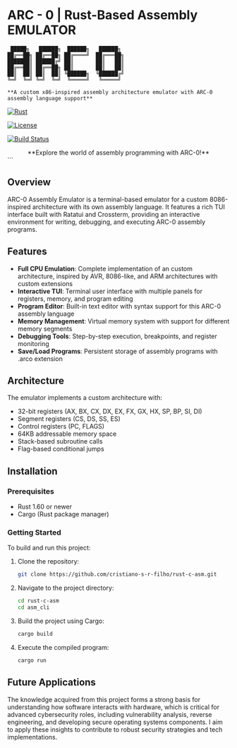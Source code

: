 # ARC - 0  | Rust-Based Assembly EMULATOR

```ansi
 █████╗   ██████╗  ██████╗   ██████╗ 
██╔══██╗ ██╔══██╗ ██╔════╝  ██╔═══██╗
███████║ ██████╔╝ ██║       ██║   ██║
██╔══██║ ██╔══██╗ ██║       ██║   ██║
██║  ██║ ██║  ██║ ╚██████╗  ╚██████╔╝
╚═╝  ╚═╝ ╚═╝  ╚═╝  ╚═════╝   ╚═════╝
```

    **A custom x86-inspired assembly architecture emulator with ARC-0 assembly language support**

[![Rust](https://img.shields.io/badge/Rust-1.60%2B-orange?logo=rust)](https://www.rust-lang.org/)

[![License](https://img.shields.io/badge/License-MIT%2FApache--2.0-blue)](#license)

[![Build Status](https://img.shields.io/github/actions/workflow/status/cristiano-s-r-filho/rust-c-asm/asm-cli/rust.yml?branch=main)](https://github.com/cristiano-s-r-filho/rust-c-asm/actions)
 
<div align="center">
**Explore the world of assembly programming with ARC-0!**
</div> ```

## Overview

ARC-0 Assembly Emulator is a terminal-based emulator for a custom 8086-inspired architecture with its own assembly language. It features a rich TUI interface built with Ratatui and Crossterm, providing an interactive environment for writing, debugging, and executing ARC-0 assembly programs.

## Features

- **Full CPU Emulation**: Complete implementation of an custom architecture, inspired by AVR, 8086-like, and ARM architectures with custom extensions
- **Interactive TUI**: Terminal user interface with multiple panels for registers, memory, and program editing
- **Program Editor**: Built-in text editor with syntax support for this ARC-0 assembly language
- **Memory Management**: Virtual memory system with support for different memory segments
- **Debugging Tools**: Step-by-step execution, breakpoints, and register monitoring
- **Save/Load Programs**: Persistent storage of assembly programs with .arco extension

## Architecture

The emulator implements a custom architecture with:

- 32-bit registers (AX, BX, CX, DX, EX, FX, GX, HX, SP, BP, SI, DI)
- Segment registers (CS, DS, SS, ES)
- Control registers (PC, FLAGS)
- 64KB addressable memory space
- Stack-based subroutine calls
- Flag-based conditional jumps

## Installation

### Prerequisites

- Rust 1.60 or newer
- Cargo (Rust package manager)

### Getting Started

To build and run this project:

1.  Clone the repository:
    ```bash
    git clone https://github.com/cristiano-s-r-filho/rust-c-asm.git
    ```
2.  Navigate to the project directory:
    ```bash
    cd rust-c-asm
    cd asm_cli
    ```
3.  Build the project using Cargo:
    ```bash
    cargo build
    ```
4.  Execute the compiled program:
    ```bash
    cargo run
    ```

## Future Applications

The knowledge acquired from this project forms a strong basis for understanding how software interacts with hardware, which is critical for advanced cybersecurity roles, including vulnerability analysis, reverse engineering, and developing secure operating systems components. I aim to apply these insights to contribute to robust security strategies and tech implementations.
